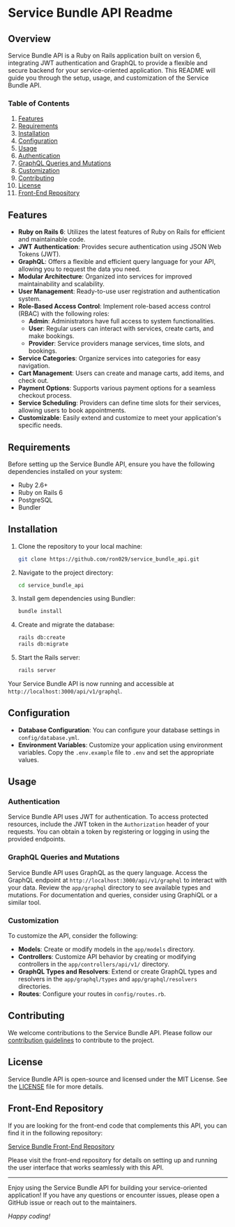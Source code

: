 # Service Bundle API Readme

## Overview

Service Bundle API is a Ruby on Rails application built on version 6, integrating JWT authentication and GraphQL to provide a flexible and secure backend for your service-oriented application. This README will guide you through the setup, usage, and customization of the Service Bundle API.

### Table of Contents
1. [Features](#features)
2. [Requirements](#requirements)
3. [Installation](#installation)
4. [Configuration](#configuration)
5. [Usage](#usage)
6. [Authentication](#authentication)
7. [GraphQL Queries and Mutations](#graphql-queries-and-mutations)
8. [Customization](#customization)
9. [Contributing](#contributing)
10. [License](#license)
11. [Front-End Repository](#front-end-repository)

## Features

- **Ruby on Rails 6**: Utilizes the latest features of Ruby on Rails for efficient and maintainable code.
- **JWT Authentication**: Provides secure authentication using JSON Web Tokens (JWT).
- **GraphQL**: Offers a flexible and efficient query language for your API, allowing you to request the data you need.
- **Modular Architecture**: Organized into services for improved maintainability and scalability.
- **User Management**: Ready-to-use user registration and authentication system.
- **Role-Based Access Control**: Implement role-based access control (RBAC) with the following roles:
    - **Admin**: Administrators have full access to system functionalities.
    - **User**: Regular users can interact with services, create carts, and make bookings.
    - **Provider**: Service providers manage services, time slots, and bookings.
- **Service Categories**: Organize services into categories for easy navigation.
- **Cart Management**: Users can create and manage carts, add items, and check out.
- **Payment Options**: Supports various payment options for a seamless checkout process.
- **Service Scheduling**: Providers can define time slots for their services, allowing users to book appointments.
- **Customizable**: Easily extend and customize to meet your application's specific needs.

## Requirements

Before setting up the Service Bundle API, ensure you have the following dependencies installed on your system:

- Ruby 2.6+
- Ruby on Rails 6
- PostgreSQL
- Bundler

## Installation

1. Clone the repository to your local machine:

    ```bash
    git clone https://github.com/ron029/service_bundle_api.git
    ```

2. Navigate to the project directory:

    ```bash
    cd service_bundle_api
    ```

3. Install gem dependencies using Bundler:

    ```bash
    bundle install
    ```

4. Create and migrate the database:

    ```bash
    rails db:create
    rails db:migrate
    ```

5. Start the Rails server:

    ```bash
    rails server
    ```

Your Service Bundle API is now running and accessible at `http://localhost:3000/api/v1/graphql`.

## Configuration

- **Database Configuration**: You can configure your database settings in `config/database.yml`.
- **Environment Variables**: Customize your application using environment variables. Copy the `.env.example` file to `.env` and set the appropriate values.

## Usage

### Authentication

Service Bundle API uses JWT for authentication. To access protected resources, include the JWT token in the `Authorization` header of your requests. You can obtain a token by registering or logging in using the provided endpoints.

### GraphQL Queries and Mutations

Service Bundle API uses GraphQL as the query language. Access the GraphQL endpoint at `http://localhost:3000/api/v1/graphql` to interact with your data. Review the `app/graphql` directory to see available types and mutations. For documentation and queries, consider using GraphiQL or a similar tool.

### Customization

To customize the API, consider the following:

- **Models**: Create or modify models in the `app/models` directory.
- **Controllers**: Customize API behavior by creating or modifying controllers in the `app/controllers/api/v1/` directory.
- **GraphQL Types and Resolvers**: Extend or create GraphQL types and resolvers in the `app/graphql/types` and `app/graphql/resolvers` directories.
- **Routes**: Configure your routes in `config/routes.rb`.

## Contributing

We welcome contributions to the Service Bundle API. Please follow our [contribution guidelines](CONTRIBUTING.md) to contribute to the project.

## License

Service Bundle API is open-source and licensed under the MIT License. See the [LICENSE](LICENSE) file for more details.

## Front-End Repository

If you are looking for the front-end code that complements this API, you can find it in the following repository:

[Service Bundle Front-End Repository](https://github.com/ron029/service_bundle_frontend)

Please visit the front-end repository for details on setting up and running the user interface that works seamlessly with this API.


---

Enjoy using the Service Bundle API for building your service-oriented application! If you have any questions or encounter issues, please open a GitHub issue or reach out to the maintainers.

*Happy coding!*
